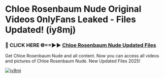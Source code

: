 # Chloe Rosenbaum Nude Original Videos 0nlyFans Leaked - Files Updated! (iy8mj)

<h3>🔴 CLICK HERE 🌐==►► <a href="https://tinyurl.com/4mcuefdz" rel="nofollow">Chloe Rosenbaum Nude Updated Files</a></h3>

Get Chloe Rosenbaum Nude and all content. Now you can access all videos and pictures of Chloe Rosenbaum Nude. New Updated Files 2025!

[![iy8mj](https://i.imgur.com/StAQSOY.gif)](https://tinyurl.com/4mcuefdz)
